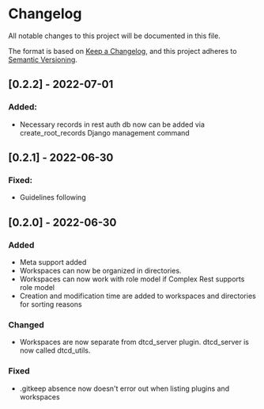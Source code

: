 # Changelog
All notable changes to this project will be documented in this file.

The format is based on [Keep a Changelog](https://keepachangelog.com/en/1.0.0/),
and this project adheres to [Semantic Versioning](https://semver.org/spec/v2.0.0.html).

## [0.2.2] - 2022-07-01

### Added:
- Necessary records in rest auth db now can be added via create_root_records Django management command

## [0.2.1] - 2022-06-30

### Fixed:
- Guidelines following

## [0.2.0] - 2022-06-30

### Added
- Meta support added
- Workspaces can now be organized in directories. 
- Workspaces can now work with role model if Complex Rest supports role model
- Creation and modification time are added to workspaces and directories for sorting reasons

### Changed
- Workspaces are now separate from dtcd_server plugin. dtcd_server is now called dtcd_utils.

### Fixed
- .gitkeep absence now doesn't error out when listing plugins and workspaces